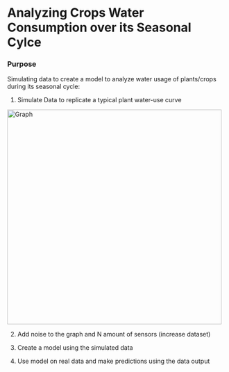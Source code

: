 # Analyzing Crops Water Consumption over its Seasonal Cylce

### Purpose
Simulating data to create a model to analyze water usage of plants/crops during its seasonal cycle:

1) Simulate Data to replicate a typical plant water-use curve

<img width="494" alt="Graph" src="https://user-images.githubusercontent.com/61673602/170113996-665bbff0-41d4-4135-8115-ef5849dfb06a.png">

2) Add noise to the graph and N amount of sensors (increase dataset)

3) Create a model using the simulated data

4) Use model on real data and make predictions using the data output
